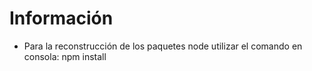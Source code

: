 # Información

 - Para la reconstrucción de los paquetes node utilizar el comando en consola: npm install